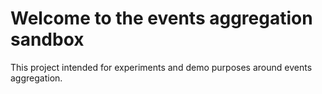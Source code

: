# Welcome to the events aggregation sandbox

This project intended for experiments and demo purposes around events aggregation.
 